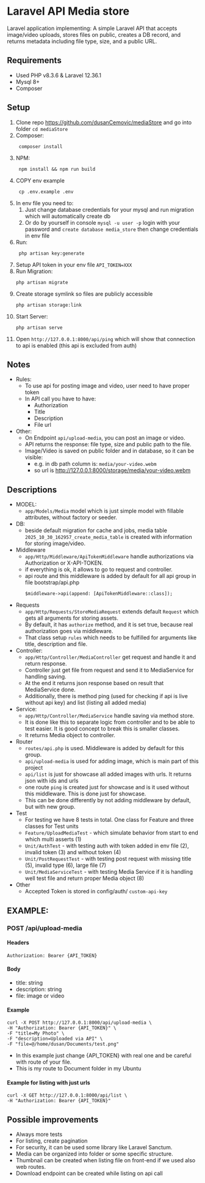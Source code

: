 # Laravel API Media store

Laravel application implementing:
A simple Laravel API that accepts image/video uploads, stores files on public,
creates a DB record, and returns metadata including file type, size, and a public URL.

## Requirements

- Used PHP v8.3.6 & Laravel 12.36.1
- Mysql 8+
- Composer

## Setup

1. Clone repo https://github.com/dusanCemovic/mediaStore and go into folder `cd mediaStore`
2. Composer:
   ```
    composer install
   ```
3. NPM:
   ```
    npm install && npm run build
   ```
4. COPY env example
   ```
    cp .env.example .env
   ```
5. In env file you need to:
    1. Just change database credentials for your mysql and run migration which will automatically create db
    2. Or do by yourself in console `mysql -u user -p` login with your password and `create database media_store` then
       change credentials in env file
6. Run:
   ```
    php artisan key:generate
   ```
7. Setup API token in your env file `API_TOKEN=XXX`
8. Run Migration:
    ```
    php artisan migrate
   ```
9. Create storage symlink so files are publicly accessible
    ```
    php artisan storage:link
    ```
10. Start Server:
    ```
    php artisan serve
    ```
11. Open `http://127.0.0.1:8000/api/ping` which will show that connection to api is enabled (this api is excluded from
    auth)

## Notes

- Rules:
    - To use api for posting image and video, user need to have proper token
    - In API call you have to have:
        - Authorization
        - Title
        - Description
        - File url
- Other:
    - On Endpoint `api/upload-media`, you can post an image or video.
    - API returns the response: file type, size and public path to the file.
    - Image/Video is saved on public folder and in database, so it can be visible:
        - e.g. in db path column is: `media/your-video.webm`
        - so url is http://127.0.0.1:8000/storage/media/your-video.webm

## Descriptions

- MODEL:
    - `app/Models/Media` model which is just simple model with fillable attributes, without factory or seeder.
- DB:
    - beside default migration for cache and jobs, media table `2025_10_30_162957_create_media_table` is created with
      information for storing image/video.
- Middleware
    - `app/Http/Middleware/ApiTokenMiddleware` handle authorizations via Authorization or X-API-TOKEN.
    - if everything is ok, it allows to go to request and controller.
    - api route and this middleware is added by default for all api group in file bootstrap/api.php
      ```
      $middleware->api(append: [ApiTokenMiddleware::class]);
      ```
- Requests
    - `app/Http/Requests/StoreMediaRequest` extends default `Request` which gets all arguments for storing assets.
    - By default, it has `authorize` method, and it is set true, because real authorization goes via middleware.
    - That class setup `rules` which needs to be fulfilled for arguments like title, description and file.
- Controller:
    - `app/Http/Controller/MediaController` get request and handle it and return response.
    - Controller just get file from request and send it to MediaService for handling saving.
    - At the end it returns json response based on result that MediaService done.
    - Additionally, there is method ping (used for checking if api is live without api key) and list (listing all added media)
- Service:
    - `app/Http/Controller/MediaService` handle saving via method store.
    - It is done like this to separate logic from controller and to be able to test easier. It is good concept to break
      this is smaller classes.
    - It returns Media object to controller.
- Router
    - `routes/api.php` is used. Middleware is added by default for this group.
    - `api/upload-media` is used for adding image, which is main part of this project
    - `api/list` is just for showcase all added images with urls. It returns json with ids and urls
    - one route `ping` is created just for showcase and is it used without this middleware. This is done just for
      showcase.
    - This can be done differently by not adding middleware by default, but with new group.
- Test
    - For testing we have 8 tests in total. One class for Feature and three classes for Test units
    - `Feature/UploadMediaTest` - which simulate behavior from start to end which multi asserts (1)
    - `Unit/AuthTest` - with testing auth with token added in env file (2), invalid token (3) and without token (4)
    - `Unit/PostRequestTest` - with testing post request with missing title (5), invalid type (6), large file (7)
    - `Unit/MediaServiceTest` - with testing Media Service if it is handling well test file and return proper Media
      object (8)
- Other
  - Accepted Token is stored in config/auth/ `custom-api-key` 

## EXAMPLE:

### POST /api/upload-media

#### Headers

`Authorization: Bearer {API_TOKEN}`

#### Body

- title: string
- description: string
- file: image or video

#### Example

```
curl -X POST http://127.0.0.1:8000/api/upload-media \
-H "Authorization: Bearer {API_TOKEN}" \
-F "title=My Photo" \
-F "description=Uploaded via API" \
-F "file=@/home/dusan/Documents/test.png"
```
- In this example just change {API_TOKEN} with real one and be careful with route of your file.
- This is my route to Document folder in my Ubuntu

#### Example for listing with just urls

```
curl -X GET http://127.0.0.1:8000/api/list \
-H "Authorization: Bearer {API_TOKEN}"
```

## Possible improvements

- Always more tests
- For listing, create pagination
- For security, it can be used some library like Laravel Sanctum.
- Media can be organized into folder or some specific structure.
- Thumbnail can be created when listing file on front-end if we used also web routes.
- Download endpoint can be created while listing on api call

